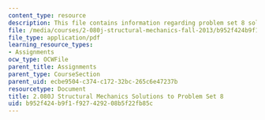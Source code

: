 ```yaml
---
content_type: resource
description: This file contains information regarding problem set 8 solution.
file: /media/courses/2-080j-structural-mechanics-fall-2013/b952f424b9f1f927429208b5f22fb85c_MIT2_080JF13_ProbSet_8_Sol.pdf
file_type: application/pdf
learning_resource_types:
- Assignments
ocw_type: OCWFile
parent_title: Assignments
parent_type: CourseSection
parent_uid: ecbe9504-c374-c172-32bc-265c6e47237b
resourcetype: Document
title: 2.080J Structural Mechanics Solutions to Problem Set 8
uid: b952f424-b9f1-f927-4292-08b5f22fb85c
---
```

